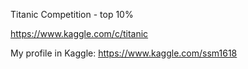 Titanic Competition - top 10%

https://www.kaggle.com/c/titanic

My profile in Kaggle:
https://www.kaggle.com/ssm1618

